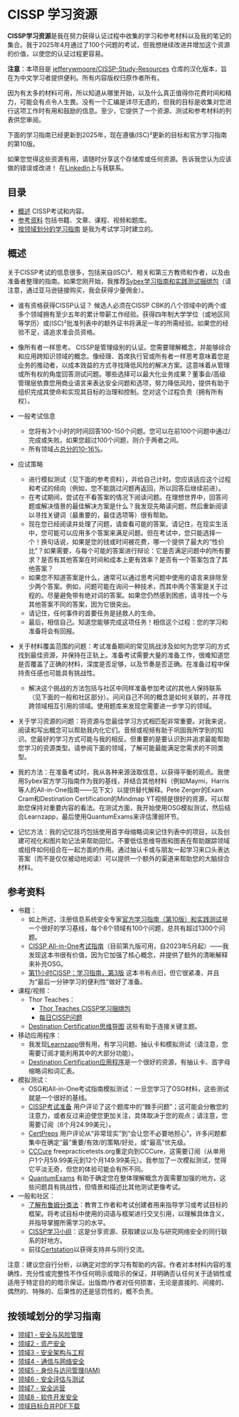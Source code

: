 # CISSP 学习资源

**CISSP学习资源**是我在努力获得认证过程中收集的学习和参考材料以及我的笔记的集合。我于2025年4月通过了100个问题的考试，但我想继续改进并增加这个资源的价值，以使您的认证过程更容易。

**注意**：本项目是 [jefferywmoore/CISSP-Study-Resources](https://github.com/jefferywmoore/CISSP-Study-Resources) 仓库的汉化版本，旨在为中文学习者提供便利。所有内容版权归原作者所有。

因为有太多的材料可用，所以知道从哪里开始，以及什么真正值得你花费时间和精力，可能会有点令人生畏。没有一个汇编是详尽无遗的，但我的目标是收集对您进行这项工作时有用和鼓励的信息。至少，它提供了一个资源、测试和参考材料的列表供您审阅。

下面的学习指南已经更新到2025年，现在遵循(ISC)²更新的目标和官方学习指南的第10版。

如果您觉得这些资源有用，请随时分享这个存储库或任何资源。告诉我您认为应该做的错误或改进！
在[LinkedIn](https://www.linkedin.com/in/jefferywmoore/)上与我联系。

## 目录

- [概述](#概述) CISSP考试和内容。
- [参考资料](#参考资料) 包括书籍、文章、课程、视频和题库。
- [按领域划分的学习指南](#按领域划分的学习指南) 是我为考试学习时建立的。

## 概述

关于CISSP考试的信息很多，包括来自(ISC)²、相关和第三方教师和作者，以及由准备者整理的指南。如果您刚开始，我推荐[Sybex学习指南和实践测试捆绑包](https://amzn.to/3WpNWKM)（请注意，通过亚马逊链接购买，我会获得少量佣金）。

- 谁有资格获得CISSP认证？ 候选人必须在CISSP CBK的八个领域中的两个或多个领域拥有至少五年的累计带薪工作经验。获得四年制大学学位（或地区同等学历）或(ISC)²批准列表中的额外证书将满足一年的所需经验。如果您的经验不足，请追求准会员资格。

- 像所有者一样思考。 CISSP是管理级别的认证。您需要理解概念，并能够综合和应用跨知识领域的概念。像经理、首席执行官或所有者一样思考意味着您是业务的推动者，以成本效益的方式寻找降低风险的解决方案。这意味着从管理或所有权的角度回答测试问题。哪些选择可以最大化业务成果？董事会/高级管理层依靠您用商业语言来表达安全问题和选项，努力降低风险，提供有助于组织完成其使命和实现其目标的治理和控制。您对这个过程负责（拥有所有权）。

- 一般考试信息
  - 您将有3个小时的时间回答100-150个问题。您可以在前100个问题中通过/完成或失败。如果您超过100个问题，则介于两者之间。
  - 所有领域占[总分的10-16%](https://www.isc2.org/Insights/2023/11/Changes-to-CISSP-Exam-Weighting)。

- 应试策略
  - 进行模拟测试（见下面的参考资料），并给自己计时。您应该适应这个过程和考试的倾向（例如，您不能跳过问题再返回，所以回答后继续前进）。
  - 在考试期间，尝试在不看答案的情况下阅读问题。在理想世界中，回答问题或解决情景的最佳解决方案是什么？我发现先略读问题，然后重新阅读以寻找关键词（最重要的，最佳选项等）很有帮助。
  - 现在您已经阅读并处理了问题，请查看可能的答案。请记住，在现实生活中，您可能可以应用多个答案来满足问题。但在考试中，您只能选择一个！换句话说，如果是您的钱或时间被花费，哪一个提供了最大的“性价比”？如果需要，与每个可能的答案进行辩论：它是否满足问题中的所有要求？是否有其他答案在时间和成本上更有效率？是否有一个答案包含了其他答案？
  - 如果您不知道答案是什么，通常可以通过思考问题中使用的语言来排除至少两个答案。例如，问题可能在询问一种技术，而其中两个答案是关于过程的。尽量避免带有绝对词的答案。如果您仍然感到困惑，请寻找一个与其他答案不同的答案，因为它很突出。
  - 请记住，任何事件的首要任务是拯救人的生命。
  - 最后，相信自己。知道您能够完成这项任务！相信这个过程：您的学习和准备将会有回报。

- 关于材料覆盖范围的问题：考试准备期间的常见挑战涉及如何为您学习的方式找到最佳资源，并保持在正轨上。准备考试需要大量的准备工作，很难知道您是否覆盖了正确的材料，深度是否足够，以及节奏是否正确。在准备过程中保持责任感也可能具有挑战性。
  - 解决这个挑战的方法包括与社区中同样准备参加考试的其他人保持联系（见下面的一般和社区部分）。问问自己不同的概念是如何关联的，并寻找跨领域相互引用的领域。使用题库来发现您需要进一步学习的领域。
- 关于学习资源的问题：将资源与您最佳学习方式相匹配非常重要。对我来说，阅读和写出概念可以帮助我内化它们。音频或视频有助于巩固我所学到的知识。您最好的学习方式可能与我的相反。但重要的是要认识到并追求最能帮助您学习的资源类型。请参阅下面的领域，了解可能最能满足您需求的不同类型。
- 我的方法：在准备考试时，我从各种来源汲取信息，以获得平衡的观点。我使用Sybex官方学习指南作为我的基线，并结合其他材料（例如Maymi，Harris等人的All-in-One指南——见下文）以提供替代解释。Pete Zerger的Exam Cram和Destination Certification的Mindmap YT视频是很好的资源，可以帮助您保持对重要内容的看法。在测试方面，我开始使用OSG模拟测试，然后结合Learnzapp，最后使用QuantumExams来评估薄弱环节。
- 记忆方法：我的记忆技巧包括使用首字母缩略词来记住列表中的项目，以及创建可视化和图片助记法来帮助回忆。不要低估思维导图和图表在帮助跟踪领域或组件如何组合在一起方面的作用。通过抽认卡或与朋友一起学习来口头表达答案（而不是仅仅被动地阅读）可以提供一个额外的渠道来帮助您的大脑综合材料。

## 参考资料

- 书籍：
  - 如上所述，注册信息系统安全专家[官方学习指南（第10版）和实践测试](https://amzn.to/3WpNWKM)是一个很好的学习基线，每个8个领域有100个问题，总共有超过1300个问题。
  - [CISSP All-in-One考试指南](https://amzn.to/3AraOCd)（目前第九版可用，自2023年5月起）——我发现这本书很有价值，因为它加强了核心概念，并提供了额外的清晰解释来补充OSG。
  - [第11小时CISSP：学习指南，第3版](https://amzn.to/3Bkz4Xf) 这本书有点旧，但它很紧凑，并且为“最后一分钟学习的便利性”做好了准备。
- 课程/视频：
  - Thor Teaches：
    - [Thor Teaches CISSP学习捆绑包](https://thorteaches.com/cissp/)
    - [每日CISSP问题](https://thorteaches.com/free-daily-cissp-questions/)
  - [Destination Certification思维导图](https://www.youtube.com/playlist?list=PLZKdGEfEyJhLd-pJhAD7dNbJyUgpqI4pu) 这些有助于连接关键主题。
- 移动应用程序：
  - 我发现[Learnzapp](https://www.learnzapp.com/apps/cissp/)很有用，有学习问题、抽认卡和模拟测试（请注意，您需要订阅才能利用其中的大部分功能）。
  - [Destination Certification应用程序](https://destcert.com/destcert-app/)是一个很好的资源，有抽认卡、首字母缩略词和词汇表。
- 模拟测试：
  - OSG和All-in-One考试指南模拟测试：一旦您学习了OSG材料，这些测试就是一个很好的基线。
  - [CISSP考试准备](https://cissprep.net/) 用户评论了这个题库中的“棘手问题”；这可能会分散您的注意力，或者反过来迫使您更加关注，具体取决于您的观点；请注意，您需要订阅（6个月24.99美元）。
  - [CertPreps](https://certpreps.com/cissp/) 用户评论从“非常现实”到“会让您不必要地担心”。许多问题都集中在确定“最”重要/有效/的策略/好处，或“最高”优先级。
  - [CCCure](https://cccure.education/certification/certificate-detail/isc2-cissp-latest-cbk-2024) freepracticetests.org重定向到CCCure，这需要订阅（从单用户1个月59.99美元到12个月149.99美元）。我参加了一次模拟测试，觉得它平淡无奇，但您的体验可能会有所不同。
  - [QuantumExams](https://exams.quantumexams.com/) 有助于确定您在整体理解概念方面需要加强的地方。这些问题具有挑战性，但情景和描述比其他测试更像考试。
- 一般和社区：
  - [了解布鲁姆分类法](https://asc.dso.iastate.edu/files/documents/Exam%20prep-%20how%20to%20study%20with%20Bloom%26%23039%3Bs%20taxonomy.pdf)：教育工作者和考试创建者用来指导学习或考试目标的框架。将考试目标中使用的词语与框架进行交叉引用，以理解具体含义，并指导掌握所需学习的水平。
  - [CISSP学习小组](https://www.skool.com/cissp)：这是分享资源、获取建议以及与研究网络安全的同行联系的好地方。
  - 前往[Certstation](https://discord.gg/certstation#cissp)以获得支持并与同行交流。

注意：建议您自行分析，以确定对您的学习有帮助的内容。作者对本材料内容的准确性、充分性或完整性不作任何明示或暗示的保证，并明确否认任何关于适销性或适用于特定目的的暗示保证。出版商/作者对任何损害，无论是直接的、间接的、偶然的、特殊的、后果性的还是惩罚性的，概不负责。

## 按领域划分的学习指南

- [领域1 - 安全与风险管理](CISSP-Domain-1-2024+Objectives_zh.md)
- [领域2 - 资产安全](CISSP-Domain-2-2024+Objectives_zh.md)
- [领域3 - 安全架构与工程](CISSP-Domain-3-2024+Objectives_zh.md)
- [领域4 - 通信与网络安全](CISSP-Domain-4-2024+Objectives_zh.md)
- [领域5 - 身份与访问管理(IAM)](CISSP-Domain-5-2024+Objectives_zh.md)
- [领域6 - 安全评估与测试](CISSP-Domain-6-2024+Objectives_zh.md)
- [领域7 - 安全运营](CISSP-Domain-7-2024+Objectives_zh.md)
- [领域8 - 软件开发安全](CISSP-Domain-8-2024+Objectives_zh.md)
- [领域目标合并PDF下载](https://balancedsec.gumroad.com/) 